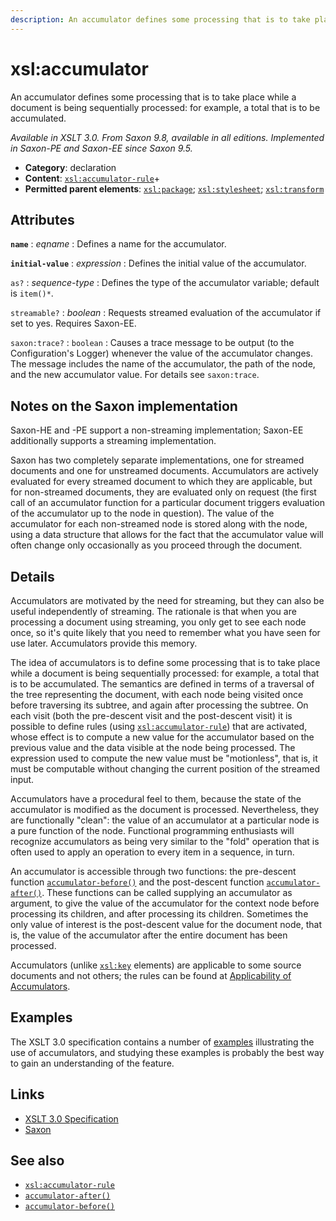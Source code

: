 ```yaml
---
description: An accumulator defines some processing that is to take place while a document is being sequentially processed
---
```


# xsl:accumulator

An accumulator defines some processing that is to take place while a document is being sequentially processed: for example, a total that is to be accumulated.

_Available in XSLT 3.0. From Saxon 9.8, available in all editions. Implemented in Saxon-PE and Saxon-EE since Saxon 9.5._

- **Category**: declaration
- **Content**: [`xsl:accumulator-rule`](xsl-accumulator-rule.md)+
- **Permitted parent elements**: [`xsl:package`](xsl-package.md); [`xsl:stylesheet`](xsl-stylesheet.md); [`xsl:transform`](xsl-transform.md)

## Attributes

**`name`**
: _eqname_
: Defines a name for the accumulator.

**`initial-value`**
: _expression_
: Defines the initial value of the accumulator.

`as?`
: _sequence-type_
: Defines the type of the accumulator variable; default is `item()*`.

`streamable?`
: _boolean_
: Requests streamed evaluation of the accumulator if set to yes. Requires Saxon-EE.

`saxon:trace?`
: `boolean`
: Causes a trace message to be output (to the Configuration's Logger) whenever the value of the accumulator changes. The message includes the name of the accumulator, the path of the node, and the new accumulator value. For details see `saxon:trace`.

## Notes on the Saxon implementation

Saxon-HE and -PE support a non-streaming implementation; Saxon-EE additionally supports a streaming implementation.

Saxon has two completely separate implementations, one for streamed documents and one for unstreamed documents. Accumulators are actively evaluated for every streamed document to which they are applicable, but for non-streamed documents, they are evaluated only on request (the first call of an accumulator function for a particular document triggers evaluation of the accumulator up to the node in question). The value of the accumulator for each non-streamed node is stored along with the node, using a data structure that allows for the fact that the accumulator value will often change only occasionally as you proceed through the document.

## Details

Accumulators are motivated by the need for streaming, but they can also be useful independently of streaming. The rationale is that when you are processing a document using streaming, you only get to see each node once, so it's quite likely that you need to remember what you have seen for use later. Accumulators provide this memory.

The idea of accumulators is to define some processing that is to take place while a document is being sequentially processed: for example, a total that is to be accumulated. The semantics are defined in terms of a traversal of the tree representing the document, with each node being visited once before traversing its subtree, and again after processing the subtree. On each visit (both the pre-descent visit and the post-descent visit) it is possible to define rules (using [`xsl:accumulator-rule`](xsl-accumulator-rule.md)) that are activated, whose effect is to compute a new value for the accumulator based on the previous value and the data visible at the node being processed. The expression used to compute the new value must be "motionless", that is, it must be computable without changing the current position of the streamed input.

Accumulators have a procedural feel to them, because the state of the accumulator is modified as the document is processed. Nevertheless, they are functionally "clean": the value of an accumulator at a particular node is a pure function of the node. Functional programming enthusiasts will recognize accumulators as being very similar to the "fold" operation that is often used to apply an operation to every item in a sequence, in turn.

An accumulator is accessible through two functions: the pre-descent function [`accumulator-before()`](../xpath/accumulator-before.md) and the post-descent function [`accumulator-after()`](../xpath/accumulator-after.md). These functions can be called supplying an accumulator as argument, to give the value of the accumulator for the context node before processing its children, and after processing its children. Sometimes the only value of interest is the post-descent value for the document node, that is, the value of the accumulator after the entire document has been processed.

Accumulators (unlike [`xsl:key`](xsl-key.md) elements) are applicable to some source documents and not others; the rules can be found at [Applicability of Accumulators](https://www.w3.org/TR/xslt-30/#applicability-of-accumulators).

## Examples

The XSLT 3.0 specification contains a number of [examples](http://www.w3.org/TR/xslt-30/#accumulator-examples) illustrating the use of accumulators, and studying these examples is probably the best way to gain an understanding of the feature.

## Links

- [XSLT 3.0 Specification](http://www.w3.org/TR/xslt-30/#element-accumulator)
- [Saxon](http://www.saxonica.com/documentation/index.html#!xsl-elements/accumulator)

## See also

- [`xsl:accumulator-rule`](xsl-accumulator-rule.md)
- [`accumulator-after()`](../xpath/accumulator-after.md)
- [`accumulator-before()`](../xpath/accumulator-before.md)
